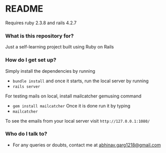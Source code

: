 # README #

Requires ruby 2.3.8 and rails 4.2.7

### What is this repository for? ###

Just a self-learning project built using Ruby on Rails

### How do I get set up? ###

Simply install the dependencies by running
- `bundle install`
and once it starts, run the local server by running
- `rails server`

For testing mails on local, install mailcatcher gemusing command
- `gem install mailcatcher`
Once it is done run it by typing
- `mailcatcher`

To see the emails from your local server visit `http://127.0.0.1:1080/`

### Who do I talk to? ###

* For any queries or doubts, contact me at abhinav.garg1218@gmail.com

